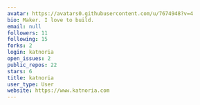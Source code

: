 ```yaml
---
avatar: https://avatars0.githubusercontent.com/u/7674948?v=4
bio: Maker. I love to build.
email: null
followers: 11
following: 15
forks: 2
login: katnoria
open_issues: 2
public_repos: 22
stars: 6
title: katnoria
user_type: User
website: https://www.katnoria.com
---
```

